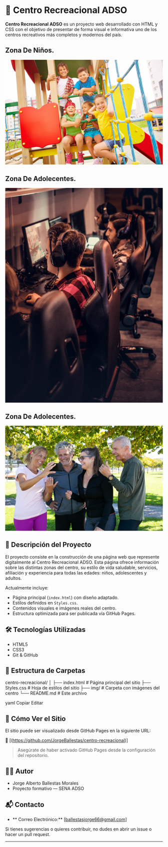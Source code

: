 # 🌟 Centro Recreacional ADSO

**Centro Recreacional ADSO** es un proyecto web desarrollado con HTML y CSS con el objetivo de presentar de forma visual e informativa uno de los centros recreativos más completos y modernos del país.
## Zona De Niños.

![Foto de perfil](zona-ninos.jpg)

## Zona De Adolecentes.

![Foto de perfil](zonas-adolecente.jpg)

## Zona De Adolecentes.

![Foto de perfil](zona-adulto.jpg)

## 📌 Descripción del Proyecto

El proyecto consiste en la construcción de una página web que represente digitalmente al Centro Recreacional ADSO. Esta página ofrece información sobre las distintas zonas del centro, su estilo de vida saludable, servicios, afiliación y experiencia para todas las edades: niños, adolescentes y adultos.

Actualmente incluye:

- Página principal (`index.html`) con diseño adaptado.
- Estilos definidos en `Styles.css`.
- Contenidos visuales e imágenes reales del centro.
- Estructura optimizada para ser publicada vía GitHub Pages.

## 🛠️ Tecnologías Utilizadas

- HTML5
- CSS3
- Git & GitHub

## 📁 Estructura de Carpetas

centro-recreacional/
│
├── index.html # Página principal del sitio
├── Styles.css # Hoja de estilos del sitio
├── img/ # Carpeta con imágenes del centro
└── README.md # Este archivo

yaml
Copiar
Editar

## 🚀 Cómo Ver el Sitio

El sitio puede ser visualizado desde GitHub Pages en la siguiente URL:

📎 [(https://github.com/JorgeBallestas/centro-recreacional)]

> Asegúrate de haber activado GitHub Pages desde la configuración del repositorio.

## 🧑‍💻 Autor

- Jorge Alberto Ballestas Morales
- Proyecto formativo — SENA ADSO

## 📬 Contacto
- ** Correo Electrónico:** [ballestasjorge66@gmail.com]

Si tienes sugerencias o quieres contribuir, no dudes en abrir un issue o hacer un pull request.

---
